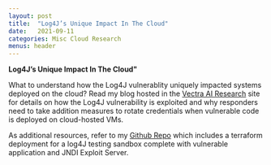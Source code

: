 ```yaml
---
layout: post
title:  "Log4J’s Unique Impact In The Cloud"
date:   2021-09-11
categories: Misc Cloud Research
menus: header
---
```



**Log4J’s Unique Impact In The Cloud"**<br>

What to understand how the Log4J vulnerablity uniquely impacted systems deployed on the cloud?  Read my blog hosted in the [Vectra AI Research](https://www.vectra.ai/blogpost/log4j-unique-impact-in-the-cloud) site for details on how the Log4J vulnerability is exploited and why responders need to take addition measures to rotate credentials when vulnerable code is deployed on cloud-hosted VMs.  

As additional resources, refer to my [Github Repo](https://github.com/vectra-ai-research/log4j-aws-sandbox) which includes a terraform deployment for a log4J testing sandbox complete with vulnerable application and JNDI Exploit Server.

